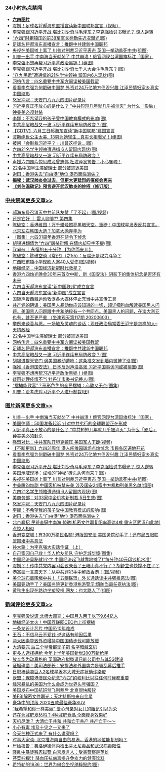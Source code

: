 <div class="catlist">
<h3>24小时热点禁闻</h3>
<ul>
<li><b><a href="64photo" target="_blank">六四图片</a></b></li>
<li><a href="https://github.com/fqnews/bnews/blob/master/comments/20200604/1339301.md">震撼！足球名将郝海东直播宣读新中国联邦宣言（视频）</a></li>
<li><a href="https://github.com/fqnews/bnews/blob/master/topimagenews/20200604/1339565.md">李克强跟习近平开战 堪比刘少奇斗毛泽东？李克强检讨书曝光？ 惊人逆转</a></li>
<li><a href="https://github.com/fqnews/bnews/blob/master/cnnews/20200604/1339377.md">“六四”时拒镇压的前38军军长徐勤先近况曝光(图)</a></li>
<li><a href="https://github.com/fqnews/bnews/blob/master/cbnews/20200604/1339592.md">足球名将郝海东直播宣言：推翻中共建新中国联邦</a></li>
<li><a href="https://github.com/fqnews/bnews/blob/master/topimagenews/20200604/1339540.md">央视在美国摊上事了 川普对制裁习近平表态 英国一举动羞死中共(组图)</a></li>
<li><a href="https://github.com/fqnews/bnews/blob/master/topimagenews/20200604/1339678.md">川普一出手 中南海当天就怂了 中共崩溃！俄官网现台湾国旗标注「国家」</a></li>
<li><a href="https://github.com/fqnews/bnews/blob/master/cbnews/20200604/1339552.md">李克强不想再帮习近平背政治黑锅！(组图)</a></li>
<li><a href="https://github.com/fqnews/bnews/blob/master/cnnews/20200604/1339439.md">李克强跟习近平开战 堪比刘少奇七千人大会斗毛泽东？(图)</a></li>
<li><a href="https://github.com/fqnews/bnews/blob/master/cbnews/20200604/1339364.md">“八九民运”遭通缉的21名学生领袖 留国内6人现状(图)</a></li>
<li><a href="https://github.com/fqnews/bnews/blob/master/cbnews/20200604/1339536.md">网络传言：四名重要中共军方间谍被美国截留</a></li>
<li><a href="https://github.com/fqnews/bnews/blob/master/topimagenews/20200604/1339617.md">看看李克强为何戳破中国梦 外资对24万亿地方债没兴趣 江泽民情妇家乡真实中国缩影</a></li>
<li><a href="https://github.com/fqnews/bnews/blob/master/comments/20200604/783200.md">怒发冲冠：天安门八九六四图片纪录片</a></li>
<li><a href="https://github.com/fqnews/bnews/blob/master/topimagenews/20200604/1339660.md">习近平真正不放心的是什么？ "中共短短几年就几乎被消灭" 为什么「影后」钟美美必须封杀</a></li>
<li><a href="https://github.com/fqnews/bnews/blob/master/topimagenews/20200604/1339397.md">李娜：不希望我的孩子受中国教育模式的影响(图)</a></li>
<li><a href="https://github.com/fqnews/bnews/blob/master/cbnews/20200604/1339586.md">中共高层暗战又一波 习近平连续布局防政变？(图)</a></li>
<li><a href="https://github.com/fqnews/bnews/blob/master/baitai/20200604/1339421.md">【CDTV】六月三日郝海东宣读“新中国联邦”建国宣言</a></li>
<li><a href="https://github.com/fqnews/bnews/blob/master/cnnews/20200604/1339563.md">波斯绝世公主太美…13男为她轻生…真实长相曝光！(组图)</a></li>
<li><a href="https://github.com/fqnews/bnews/blob/master/cbnews/20200604/1339405.md">被问「会制裁习近平？」川普这样说…(图)</a></li>
<li><a href="https://github.com/fqnews/bnews/blob/master/topimagenews/20200604/1339418.md">六四21名学生领袖遭通缉 6人留国内现状(图)</a></li>
<li><a href="https://github.com/fqnews/bnews/blob/master/comments/20200604/1339519.md">中共高层暗战又一波 习近平连续布局防政变？</a></li>
<li><a href="https://github.com/fqnews/bnews/blob/master/comments/20200604/1339573.md">声援六四照片惊见成龙曾志伟  杜汶泽发警告：小心冤魂！</a></li>
<li><a href="https://github.com/fqnews/bnews/blob/master/cbnews/20200604/1339611.md">22名中国学生滞留瑞士 部分被遣返美国</a></li>
<li><a href="https://github.com/fqnews/bnews/blob/master/topimagenews/20200604/1339281.md">谢田：香港失去“自由港”地位 港币面临消失？</a></li>
<li><b><a href="https://github.com/fqnews/bnews/blob/master/comments/20200211/1275071.md" target="_blank">揭秘：武汉肺炎会过去，但更大更猛烈的瘟疫会再来</a></b></li>
<li><b><a href="https://github.com/fqnews/bnews/blob/master/comments/20200207/1272816.md" target="_blank">《刘伯温碑记》预言避开武汉肺炎的妙招（修订版）</a></b></li>
</ul>
</div>

<div class="catlist">
<h3><a href="https://github.com/fqnews/bnews/blob/master/cbnews/" target="_blank">中共禁闻</a><span><a href="https://github.com/fqnews/bnews/blob/master/cbnews/" target="_blank" rel="nofollow">更多文章>></a></span></h3>
<ul>
<li><a href="https://github.com/fqnews/bnews/blob/master/cbnews/20200605/1339856.md" target="_blank">郝海东号召消灭中共前队友赞「了不起」(图/视频)</a></li>
<li><a href="https://github.com/fqnews/bnews/blob/master/cbnews/20200605/1339840.md" target="_blank">还是它好 ｜ 雷人咖啡?? 第四集</a></li>
<li><a href="https://github.com/fqnews/bnews/blob/master/cbnews/20200605/1339814.md" target="_blank">陈破空：香港维园！万千蜡烛照亮黑暗天空。重磅！中国球星发表反共宣言。北京左右韩国大选？加拿大抛弃华为</a></li>
<li><a href="https://github.com/fqnews/bnews/blob/master/cbnews/20200605/1339812.md" target="_blank">〖图集〗六四31周年香港在禁令下悼念</a></li>
<li><a href="https://github.com/fqnews/bnews/blob/master/cbnews/20200605/1339806.md" target="_blank">胡锡进翻墙为“六四”屠杀辩解 在墙内却只字不提(图)</a></li>
<li><a href="https://github.com/fqnews/bnews/blob/master/cbnews/20200605/1339761.md" target="_blank">Trailer ｜永恒的五十分钟 【为你而来 II 】</a></li>
<li><a href="https://github.com/fqnews/bnews/blob/master/cbnews/20200605/1339754.md" target="_blank">陈破空：陈破空谈《常识》（之55）：反腐还是权力斗争？</a></li>
<li><a href="https://github.com/fqnews/bnews/blob/master/cbnews/20200604/1339734.md" target="_blank">广西旺甫镇小学现砍人案40人受伤(图/视频)</a></li>
<li><a href="https://github.com/fqnews/bnews/blob/master/cbnews/20200604/1339732.md" target="_blank">地摊经济：中国经济新冠时代救星？</a></li>
<li><a href="https://github.com/fqnews/bnews/blob/master/cbnews/20200604/1339667.md" target="_blank">香港六四烛光晚会30年来首次中断，新《国安法》阴影下的集体纪念是否还有未来</a></li>
<li><a href="https://github.com/fqnews/bnews/blob/master/cbnews/20200604/1339656.md" target="_blank">六四当天郝海东宣读“新中国联邦”成立宣言</a></li>
<li><a href="https://github.com/fqnews/bnews/blob/master/cbnews/20200604/1339650.md" target="_blank">六四当天郝海东宣读“新中国”成立宣言</a></li>
<li><a href="https://github.com/fqnews/bnews/blob/master/cbnews/20200604/1339621.md" target="_blank">国际声援西藏运动敦促各大媒体停止充当中共宣传工具</a></li>
<li><a href="https://github.com/fqnews/bnews/blob/master/cbnews/20200604/783243.md" target="_blank">共产党的阴谋：美国黑人暴动你应该知道的一切，超详细狗血解读美国黑人问题。美国黑人问题跟中共和纳粹有一个共同点。美国黑人的问题，在澳大利亚也有，甚至更严重 （坐澳观天第117期 20200603）</a></li>
<li><a href="https://github.com/fqnews/bnews/blob/master/cbnews/20200604/1339630.md" target="_blank">举例来谈善与恶，一场触及灵魂的谈话；现任政治局常委王沪宁是怎样的人&#8211;天钧政经</a></li>
<li><a href="https://github.com/fqnews/bnews/blob/master/cbnews/20200604/1339611.md" target="_blank">22名中国学生滞留瑞士 部分被遣返美国</a></li>
<li><a href="https://github.com/fqnews/bnews/blob/master/cbnews/20200604/1339536.md" target="_blank">网络传言：四名重要中共军方间谍被美国截留</a></li>
<li><a href="https://github.com/fqnews/bnews/blob/master/cbnews/20200604/1339592.md" target="_blank">足球名将郝海东直播宣言：推翻中共建新中国联邦</a></li>
<li><a href="https://github.com/fqnews/bnews/blob/master/cbnews/20200604/1339586.md" target="_blank">中共高层暗战又一波 习近平连续布局防政变？(图)</a></li>
<li><a href="https://github.com/fqnews/bnews/blob/master/cbnews/20200604/1339562.md" target="_blank">胡锡进提天安门 讽美国暴动遭呛：这条推文发到墙内微博了没(图)</a></li>
<li><a href="https://github.com/fqnews/bnews/blob/master/cbnews/20200604/1339553.md" target="_blank">强推《香港国安法》 日本反对声浪高涨 习近平国事访问或被搁置(图)</a></li>
<li><a href="https://github.com/fqnews/bnews/blob/master/cbnews/20200604/1339552.md" target="_blank">李克强不想再帮习近平背政治黑锅！(组图)</a></li>
<li><a href="https://github.com/fqnews/bnews/blob/master/cbnews/20200604/1339541.md" target="_blank">疑因处理疫情不当 牡丹江市委书记换人(图)</a></li>
<li><a href="https://github.com/fqnews/bnews/blob/master/cbnews/20200604/1339445.md" target="_blank">“摆摊能致富”？形形色色的全民摆摊：心酸又无奈(图集)</a></li>
<li><a href="https://github.com/fqnews/bnews/blob/master/cbnews/20200604/1339443.md" target="_blank">川普：没考虑对习近平个人进行制裁(图)</a></li>

</ul>
</div>
<div class="catlist">
<h3><a href="https://github.com/fqnews/bnews/blob/master/topimagenews/" target="_blank">图片新闻</a><span><a href="https://github.com/fqnews/bnews/blob/master/topimagenews/" target="_blank" rel="nofollow">更多文章>></a></span></h3>
<ul>
<li><a href="https://github.com/fqnews/bnews/blob/master/topimagenews/20200604/1339678.md" target="_blank">川普一出手 中南海当天就怂了 中共崩溃！俄官网现台湾国旗标注「国家」</a></li>
<li><a href="https://github.com/fqnews/bnews/blob/master/topimagenews/20200604/1339677.md" target="_blank">美国律师：50国准备起诉 针对中共劣行的全球联盟正在形成</a></li>
<li><a href="https://github.com/fqnews/bnews/blob/master/topimagenews/20200604/1339660.md" target="_blank">习近平真正不放心的是什么？ &#8220;中共短短几年就几乎被消灭&#8221; 为什么「影后」钟美美必须封杀</a></li>
<li><a href="https://github.com/fqnews/bnews/blob/master/topimagenews/20200604/1339646.md" target="_blank">强烈对比：中共军队开坦克镇压 美国军人下跪(视频)</a></li>
<li><a href="https://github.com/fqnews/bnews/blob/master/topimagenews/20200604/1339645.md" target="_blank">【不断更新】六四31周年 港人闯维园球场点烛悼念 市民各区遍地开花</a></li>
<li><a href="https://github.com/fqnews/bnews/blob/master/topimagenews/20200604/1339617.md" target="_blank">看看李克强为何戳破中国梦 外资对24万亿地方债没兴趣 江泽民情妇家乡真实中国缩影</a></li>
<li><a href="https://github.com/fqnews/bnews/blob/master/topimagenews/20200604/1339565.md" target="_blank">李克强跟习近平开战 堪比刘少奇斗毛泽东？李克强检讨书曝光？ 惊人逆转</a></li>
<li><a href="https://github.com/fqnews/bnews/blob/master/topimagenews/20200604/1339557.md" target="_blank">美国示威现场：成堆的“神秘”砖头从何而来？(图)</a></li>
<li><a href="https://github.com/fqnews/bnews/blob/master/topimagenews/20200604/1339540.md" target="_blank">央视在美国摊上事了 川普对制裁习近平表态 英国一举动羞死中共(组图)</a></li>
<li><a href="https://github.com/fqnews/bnews/blob/master/topimagenews/20200604/1339454.md" target="_blank">中美脱钩加剧 中国客机被禁来美 涉及国安24家中方机构列美黑名单(组图)</a></li>
<li><a href="https://github.com/fqnews/bnews/blob/master/topimagenews/20200604/1339418.md" target="_blank">六四21名学生领袖遭通缉 6人留国内现状(图)</a></li>
<li><a href="https://github.com/fqnews/bnews/blob/master/topimagenews/20200604/1339410.md" target="_blank">美商务部：对33家中企机构新制裁 5日生效(图)</a></li>
<li><a href="https://github.com/fqnews/bnews/blob/master/comments/20200604/783200.md" target="_blank">怒发冲冠：天安门八九六四图片纪录片</a></li>
<li><a href="https://github.com/fqnews/bnews/blob/master/topimagenews/20200604/1339397.md" target="_blank">李娜：不希望我的孩子受中国教育模式的影响(图)</a></li>
<li><a href="https://github.com/fqnews/bnews/blob/master/topimagenews/20200604/1339281.md" target="_blank">谢田：香港失去“自由港”地位 港币面临消失？</a></li>
<li><a href="https://github.com/fqnews/bnews/blob/master/topimagenews/20200603/1339118.md" target="_blank">北京蠢招 民怒直逼中南海 惊骇!机密文件曝复阳率高达4成 重灾区武汉和此地1点惊人相似</a></li>
<li><a href="https://github.com/fqnews/bnews/blob/master/topimagenews/20200603/1339066.md" target="_blank">香港变空城！有300万移民名额! 港版国安法 美国务院动手了！还布局五眼联盟围堵中共恶法</a></li>
<li><a href="https://github.com/fqnews/bnews/blob/master/comments/20200603/783202.md" target="_blank">孙大骆：为李克强大实话作证 （上）</a></li>
<li><a href="https://github.com/fqnews/bnews/blob/master/topimagenews/20200603/1339002.md" target="_blank">自己家园自己救！华人枪友组队 守护芝城华埠(图集)</a></li>
<li><a href="https://github.com/fqnews/bnews/blob/master/topimagenews/20200603/1338977.md" target="_blank">中国经济奥秘就1个字 中国经济起飞就靠地摊了!&#8221;每分钟40元印钞机水准”</a></li>
<li><a href="https://github.com/fqnews/bnews/blob/master/topimagenews/20200603/1338965.md" target="_blank">震撼？！传中共党内罢习会议录音？王岐山真不行了？胡舒立也快撑不住了？</a></li>
<li><a href="https://github.com/fqnews/bnews/blob/master/topimagenews/20200603/1338938.md" target="_blank">港富豪一言震天下：从中共罪犯手中解放香港！(图/视频)</a></li>
<li><a href="https://github.com/fqnews/bnews/blob/master/topimagenews/20200603/1338927.md" target="_blank">美全球布局围堵中共！「五眼联盟」外长通话谈中共强推恶法(图)</a></li>
<li><a href="https://github.com/fqnews/bnews/blob/master/topimagenews/20200603/1338915.md" target="_blank">美国要动手了？美国务院更新香港旅游警示∶慎防当局任意执法(图)</a></li>
<li><a href="https://github.com/fqnews/bnews/blob/master/topimagenews/20200603/1338878.md" target="_blank">黄秋生出现在路边坐塑胶椅 网友：也太路人了(组图)</a></li>

</ul>
</div>
<div class="catlist">
<h3><a href="https://github.com/fqnews/bnews/blob/master/comments/" target="_blank">新闻评论</a><span><a href="https://github.com/fqnews/bnews/blob/master/comments/" target="_blank" rel="nofollow">更多文章>></a></span></h3>
<ul>
<li><a href="https://github.com/fqnews/bnews/blob/master/comments/20200605/1339866.md" target="_blank">李克强没说谎 北师大调查：中国月入两千以下9.64亿人</a></li>
<li><a href="https://github.com/fqnews/bnews/blob/master/comments/20200605/1339853.md" target="_blank">地摊经济太火！中国互联网CEO也上街摆摊</a></li>
<li><a href="https://github.com/fqnews/bnews/blob/master/comments/20200605/1339844.md" target="_blank">一条龙设计芯片 中国恐10年难成</a></li>
<li><a href="https://github.com/fqnews/bnews/blob/master/comments/20200605/1339843.md" target="_blank">王石：不信马云不爱钱 说这话有前因后果</a></li>
<li><a href="https://github.com/fqnews/bnews/blob/master/comments/20200605/1339842.md" target="_blank">两大因素导致外资增持中国国债步伐可能放缓</a></li>
<li><a href="https://github.com/fqnews/bnews/blob/master/comments/20200605/1339841.md" target="_blank">大清要完 后三个皇帝都无子嗣 名字暗藏玄机</a></li>
<li><a href="https://github.com/fqnews/bnews/blob/master/comments/20200605/1339832.md" target="_blank">更多人选择拥枪 今年上半年美国新增200万新枪民</a></li>
<li><a href="https://github.com/fqnews/bnews/blob/master/comments/20200605/1339831.md" target="_blank">放弃华为动真格的 英国政府拟邀请日韩公司参与其5G建设</a></li>
<li><a href="https://github.com/fqnews/bnews/blob/master/comments/20200605/1339826.md" target="_blank">证据确凿！美司法部长：安提法和外国势力是骚乱幕后推手</a></li>
<li><a href="https://github.com/fqnews/bnews/blob/master/comments/20200605/1339825.md" target="_blank">日职棒读卖巨人2名球星坂本大城无症状确诊染疫</a></li>
<li><a href="https://github.com/fqnews/bnews/blob/master/comments/20200605/1339819.md" target="_blank">欧盟：保障港澳民众纪念&quot;六四&quot;的权利比以往任何时候都重要</a></li>
<li><a href="https://github.com/fqnews/bnews/blob/master/comments/20200605/1339808.md" target="_blank">经常暴乱的美国为什么会成为世界头号强国？</a></li>
<li><a href="https://github.com/fqnews/bnews/blob/master/comments/20200605/1339805.md" target="_blank">美国发布中国航班禁飞制裁后 北京很快服软</a></li>
<li><a href="https://github.com/fqnews/bnews/blob/master/comments/20200605/1339786.md" target="_blank">美FBI解密文件曝光：天才特斯拉来自金星</a></li>
<li><a href="https://github.com/fqnews/bnews/blob/master/comments/20200605/1339785.md" target="_blank">豪华中的顶级     2020五款最佳豪华SUV</a></li>
<li><a href="https://github.com/fqnews/bnews/blob/master/comments/20200605/1339780.md" target="_blank">“我希望和你一样美丽” 爱心母亲对女儿的胎记引以为荣</a></li>
<li><a href="https://github.com/fqnews/bnews/blob/master/comments/20200605/1339779.md" target="_blank">还在为减肥发愁吗？4种减肥食品 全面瘦身效果好</a></li>
<li><a href="https://github.com/fqnews/bnews/blob/master/comments/20200605/1339778.md" target="_blank">天机尽泄？ 大清亡于共和 共和亡于共产 共产亡于～～</a></li>
<li><a href="https://github.com/fqnews/bnews/blob/master/comments/20200605/1339772.md" target="_blank">小心有毒 埃及十灾之一又来了</a></li>
<li><a href="https://github.com/fqnews/bnews/blob/master/comments/20200605/1339768.md" target="_blank">今天芒种正式来了  有什么讲究吗？</a></li>
<li><a href="https://github.com/fqnews/bnews/blob/master/comments/20200605/1339762.md" target="_blank">时事大家谈: 北京推海南自由贸易港，香港的地位能复制吗？</a></li>
<li><a href="https://github.com/fqnews/bnews/blob/master/comments/20200605/1339749.md" target="_blank">尸检报告：弗洛伊德体内检出芬太尼毒品和武汉病毒阳性</a></li>
<li><a href="https://github.com/fqnews/bnews/blob/master/comments/20200605/1339748.md" target="_blank">骚乱中暴徒残忍弑警 白宫发言人：受害警察是英雄</a></li>
<li><a href="https://github.com/fqnews/bnews/blob/master/comments/20200605/1339747.md" target="_blank">芹菜柠檬汁 降血压抗病毒提升免疫力的健康饮料</a></li>
<li><a href="https://github.com/fqnews/bnews/blob/master/comments/20200605/1339741.md" target="_blank">希特勒的1936：世界为何会坐视纳粹毁约(图)</a></li>

</ul>
</div>